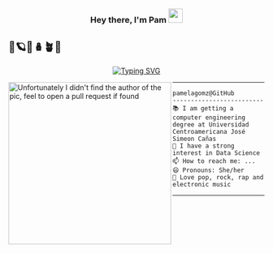 <h3 align="center">Hey there, I'm Pam <img src="https://media.giphy.com/media/hvRJCLFzcasrR4ia7z/giphy.gif" width="28"> </h3>

## 🐞🪐🧿🪆🪴🤎


<!-- Typing SVG by DenverCoder1 - https://github.com/DenverCoder1/readme-typing-svg -->
<p align="center">
<a href="https://git.io/typing-svg"><img src="https://readme-typing-svg.demolab.com?font=Fira+Code&pause=1000&color=F778EA&random=false&width=435&lines=Computer+Engineering+Student;Data+Science;Math+Enthusiastic;Always+learning+new+things;UX%2FUI+%3C3" alt="Typing SVG" /></a>
</p>


<img align="left" src="https://i.pinimg.com/originals/09/d9/d8/09d9d832ce7e7991c41e456fd7799b43.gif" alt="Unfortunately I didn't find the author of the pic, feel to open a pull request if found" width="320" />
<hr>

```
pamelagomz@GitHub
-------------------------
📚 I am getting a computer engineering degree at Universidad Centroamericana José Simeon Cañas
📝 I have a strong interest in Data Science
📫 How to reach me: ...
😄 Pronouns: She/her
🎵 Love pop, rock, rap and electronic music
```
<hr>

<!--
**pamelagomz/pamelagomz** is a ✨ _special_ ✨ repository because its `README.md` (this file) appears on your GitHub profile.

Here are some ideas to get you started:

- 🔭 I’m currently working on ...
- 🌱 I’m currently learning ...
- 👯 I’m looking to collaborate on ...
- 🤔 I’m looking for help with ...
- 💬 Ask me about ...
- 📫 How to reach me: ...
- 😄 Pronouns: ...
- ⚡ Fun fact: ...
-->
